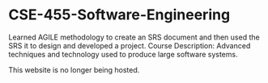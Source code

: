 # CSE-455-Software-Engineering
Learned AGILE methodology to create an SRS document and then used the SRS it to design and developed a project.  Course Description: Advanced techniques and technology used to produce large software systems. 

This website is no longer being hosted.
